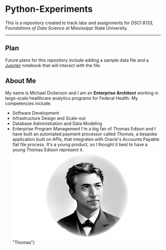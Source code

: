 # Python-Experiments
This is a repository created to track labs and assignments for *DSCI 8133, Foundations of Data Science* at Mississippi State University.

---

## Plan
Future plans for this repository include adding a sample data file and a [Jupyter](https://jupyter.org/) notebook that will interact with the file.
## About Me
My name is Michael Dickerson and I am an **Enterprise Architect** working in large-scale healthcare analytics programs for Federal Health.
My competencies include:
- Software Development
- Infrastructure Design and Scale-out
- Database Administration and Data Modeling
- Enterprise Program Management
I'm a big fan of Thomas Edison and I have built an automated payment processor called *Thomas*, a bespoke application built on APIs, that integrates with Oracle's Accounts Payable flat file process. It's a young product, so I thought it best to have a young Thomas Edison represent it.
![A Young Thomas Edison is the face of my product called Thomas](Fotor_AI.png) "Thomas")
